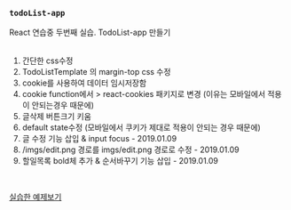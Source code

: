 ### `todoList-app`

React 연습중 두번째 실습. TodoList-app 만들기
<br><br>
1. 간단한 css수정 <br>
2. TodoListTemplate 의 margin-top css 수정<br>
3. cookie를 사용하여 데이터 임시저장함<br>
4. cookie function에서 > react-cookies 패키지로 변경 (이유는 모바일에서 적용이 안되는경우 때문에)<br>
5. 글삭제 버튼크기 키움 <br>
6. default state수정 (모바일에서 쿠키가 제대로 적용이 안되는 경우 때문에) <br>
7. 글 수정 기능 삽입 & input focus - 2019.01.09<br>
8. /imgs/edit.png 경로를 imgs/edit.png 경로로 수정 - 2019.01.09<br>
9. 할일목록 bold체 추가 & 순서바꾸기 기능 삽입 - 2019.01.09<br>
<br>

[실습한 예제보기](http://pumpkinzomb.github.io/todolist-app/)